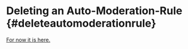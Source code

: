 Deleting an Auto-Moderation-Rule {#deleteautomoderationrule}
============
[For now it is here.](https://github.com/RealTimeChris/DiscordCoreAPI/blob/main/Source/AutoModerationEntities.cpp#L99)
